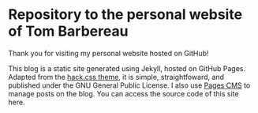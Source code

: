 # Repository to the personal website of Tom Barbereau

Thank you for visiting my personal website hosted on GitHub! 

This blog is a static site generated using Jekyll, hosted on GitHub Pages. Adapted from the [hack.css theme](https://github.com/egoist/hack), it is simple, straightfoward, and published under the GNU General Public License. I also use [Pages CMS](https://github.com/pages-cms/pages-cms) to manage posts on the blog. You can access the source code of this site here.
